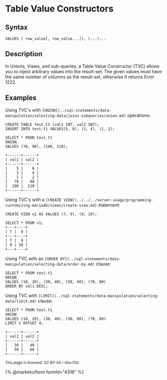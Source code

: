 
# Table Value Constructors

## Syntax


```
VALUES ( row_value[, row_value...]), (...)...
```

## Description



In Unions, Views, and sub-queries, a Table Value Constructor (TVC) allows you to inject arbitrary values into the result-set. The given values must have the same number of columns as the result-set, otherwise it returns Error 1222.


## Examples


Using TVC's with `[UNION](../sql-statements/data-manipulation/selecting-data/joins-subqueries/union.md)` operations:


```
CREATE TABLE test.t1 (val1 INT, val2 INT);
INSERT INTO test.t1 VALUES(5, 8), (3, 4), (1, 2);

SELECT * FROM test.t1
UNION
VALUES (70, 90), (100, 110);

+------+------+
| val1 | val2 |
+------+------+
|    5 |    8 | 
|    3 |    4 |
|    1 |    2 |
|   70 |   90 |
|  100 |  110 |
+------+------+
```

Using TVC's with a `[CREATE VIEW](../../../server-usage/programming-customizing-mariadb/views/create-view.md)` statement:


```
CREATE VIEW v1 AS VALUES (7, 9), (9, 10);

SELECT * FROM v1;
+---+----+
| 7 |  9 |
+---+----+
| 7 |  9 |
| 9 | 10 |
+---+----+
```

Using TVC with an `[ORDER BY](../sql-statements/data-manipulation/selecting-data/order-by.md)` clause:


```
SELECT * FROM test.t1
UNION
VALUES (10, 20), (30, 40), (50, 60), (70, 80)
ORDER BY val1 DESC;
```

Using TVC with `[LIMIT](../sql-statements/data-manipulation/selecting-data/limit.md)` clause:


```
SELECT * FROM test.t1
UNION
VALUES (10, 20), (30, 40), (50, 60), (70, 80)
LIMIT 2 OFFSET 4;

+------+------+
| val1 | val2 |
+------+------+
|   30 |   40 | 
|   50 |   60 |
+------+------+
```


<sub>_This page is licensed: CC BY-SA / Gnu FDL_</sub>


{% @marketo/form formId="4316" %}
